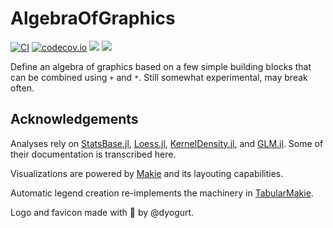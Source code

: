 # AlgebraOfGraphics

[![CI](https://github.com/JuliaPlots/AlgebraOfGraphics.jl/workflows/CI/badge.svg?branch=master)](https://github.com/JuliaPlots/AlgebraOfGraphics.jl/actions?query=workflow%3ACI+branch%3Amaster)
[![codecov.io](http://codecov.io/github/JuliaPlots/AlgebraOfGraphics.jl/coverage.svg?branch=master)](http://codecov.io/github/JuliaPlots/AlgebraOfGraphics.jl?branch=master)
[![](https://img.shields.io/badge/docs-stable-blue.svg)](https://JuliaPlots.github.io/AlgebraOfGraphics.jl/stable)
[![](https://img.shields.io/badge/docs-dev-blue.svg)](https://JuliaPlots.github.io/AlgebraOfGraphics.jl/dev)

Define an algebra of graphics based on a few simple building blocks that can be combined using `+` and `*`. Still somewhat experimental, may break often.

## Acknowledgements

Analyses rely on [StatsBase.jl](https://github.com/JuliaStats/StatsBase.jl), [Loess.jl](https://github.com/JuliaStats/Loess.jl), [KernelDensity.jl](https://github.com/JuliaStats/KernelDensity.jl), and [GLM.jl](https://github.com/JuliaStats/GLM.jl). Some of their documentation is transcribed here.

Visualizations are powered by [Makie](https://github.com/JuliaPlots/Makie.jl) and its layouting capabilities.

Automatic legend creation re-implements the machinery in [TabularMakie](https://github.com/greimel/TabularMakie.jl).

Logo and favicon made with 🧡 by @dyogurt.